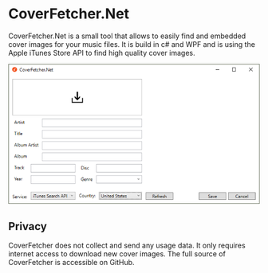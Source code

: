 # CoverFetcher.Net
CoverFetcher.Net is a small tool that allows to easily find and embedded cover images for your music files. It is build in c# and WPF and is using the Apple iTunes Store API to find high quality cover images.

![Screenshot of CoverFetcher.Net](/screenshot.png)

## Privacy
CoverFetcher does not collect and send any usage data. It only requires internet access to download new cover images.
The full source of CoverFetcher is accessible on GitHub.
